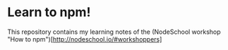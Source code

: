 # Learn to npm!

This repository contains my learning notes of the (NodeSchool workshop "How to npm")[http://nodeschool.io/#workshoppers]
